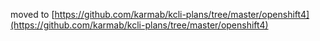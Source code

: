 moved to [https://github.com/karmab/kcli-plans/tree/master/openshift4](https://github.com/karmab/kcli-plans/tree/master/openshift4)
